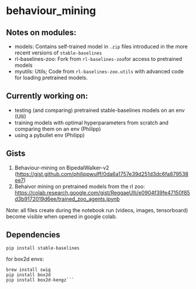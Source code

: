 # behaviour_mining

## Notes on modules:
- models: Contains self-trained model in `.zip` files introduced in the more recent versions of `stable-baselines`
- rl-baselines-zoo: Fork from `rl-baselines-zoo`for access to pretrained models
- myutils: Utils; Code from `rl-baselines-zoo.utils` with advanced code for loading pretrained models.

## Currently working on:
- testing (and comparing) pretrained stable-baselines models on an env (Ulli)
- training models with optimal hyperparameters from scratch and comparing them on an env (Philipp)
- using a pybullet env (Philipp)

## Gists

1. Behaviour-mining on BipedalWalker-v2 (https://gist.github.com/philippwulff/0da6a1757e39d251d3dc6fa879538ee7)
2. Behaivor mining on pretrained models from the rl zoo:
https://colab.research.google.com/gist/ReggaeUlli/e0904f39fe47150f85d3b9172019d6ee/trained_zoo_agents.ipynb

Note: all files create during the notebook run (videos, images, tensorboard) become visible when opened in google colab.

## Dependencies

```
pip install stable-baselines
```

for box2d envs:
```
brew install swig
pip install box2d
pip install box2d-kengz```
